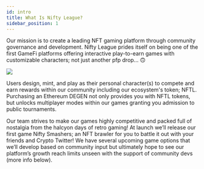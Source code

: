 ```yaml
---
id: intro
title: What Is Nifty League?
sidebar_position: 1
---
```


Our mission is to create a leading NFT gaming platform through community governance and development. Nifty League prides itself on being one of the first GameFi platforms offering interactive play-to-earn games with customizable characters; not just another pfp drop... 🙃

![](/img/story.gif)

Users design, mint, and play as their personal character(s) to compete and earn rewards within our community including our ecosystem's token; NFTL. Purchasing an Ethereum DEGEN not only provides you with NFTL tokens, but unlocks multiplayer modes within our games granting you admission to public tournaments.

Our team strives to make our games highly competitive and packed full of nostalgia from the halcyon days of retro gaming! At launch we’ll release our first game Nifty Smashers; an NFT brawler for you to battle it out with your friends and Crypto Twitter! We have several upcoming game options that we’ll develop based on community input but ultimately hope to see our platform’s growth reach limits unseen with the support of community devs (more info below).
